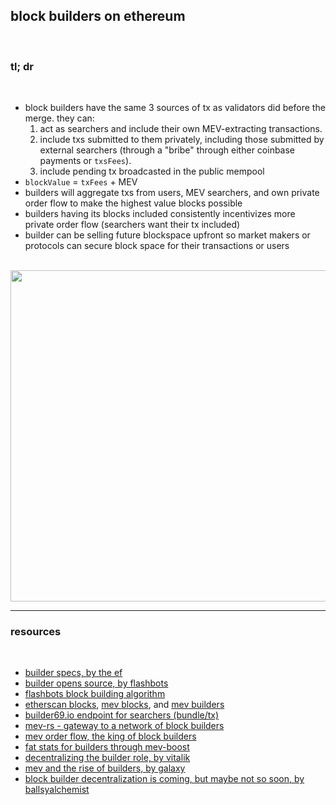 ## block builders on ethereum

<br>

### tl; dr

<br>

* block builders have the same 3 sources of tx as validators did before the merge. they can:
    1. act as searchers and include their own MEV-extracting transactions.
    2. include txs submitted to them privately, including those submitted by external searchers (through a "bribe" through either coinbase payments or `txsFees`).   
    3. include pending tx broadcasted in the public mempool
* `blockValue` = `txFees` + MEV
* builders will aggregate txs from users, MEV searchers, and own private order flow to make the highest value blocks possible
* builders having its blocks included consistently incentivizes more private order flow (searchers want their tx included)
* builder can be selling future blockspace upfront so market makers or protocols can secure block space for their transactions or users


<br>


<img width="530" src="https://user-images.githubusercontent.com/1130416/217417346-50916961-aaa2-49ef-ad10-2f623a959fa6.png">


<br>

----

### resources

<br>


* [builder specs, by the ef](https://github.com/ethereum/builder-specs)
* [builder opens source, by flashbots](https://github.com/flashbots/builder)
* [flashbots block building algorithm](https://writings.flashbots.net/searching-post-merge#blockbuilding-algorithm)
* [etherscan blocks](https://etherscan.io/blocks), [mev blocks](https://etherscan.io/blocks/label/mev-block), and [mev builders](https://etherscan.io/accounts/label/mev-builder)
* [builder69.io endpoint for searchers (bundle/tx)](https://builder0x69.io)
* [mev-rs - gateway to a network of block builders](https://github.com/ralexstokes/mev-rs)
* [mev order flow, the king of block builders](https://coinyuppie.com/mev-order-flow-the-king-of-block-builders/)
* [fat stats for builders through mev-boost](https://www.mevpanda.com/)
* [decentralizing the builder role, by vitalik](https://hackmd.io/@vbuterin/distributed_builders#/)
* [mev and the rise of builders, by galaxy](https://www.galaxy.com/research/whitepapers/mev-the-rise-of-the-builders/)
* [block builder decentralization is coming, but maybe not so soon, by ballsyalchemist](https://bittokoin.substack.com/p/block-builder-decentralization-is)

